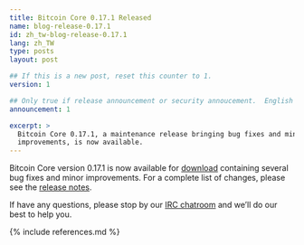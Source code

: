 ```yaml
---
title: Bitcoin Core 0.17.1 Released
name: blog-release-0.17.1
id: zh_tw-blog-release-0.17.1
lang: zh_TW
type: posts
layout: post

## If this is a new post, reset this counter to 1.
version: 1

## Only true if release announcement or security annoucement.  English posts only
announcement: 1

excerpt: >
  Bitcoin Core 0.17.1, a maintenance release bringing bug fixes and minor
  improvements, is now available.
---
```

Bitcoin Core version 0.17.1 is now available for [download][download
page] containing several bug fixes and minor improvements.  For a
complete list of changes, please see the [release notes][].

If have any questions, please stop by our [IRC chatroom][irc] and we’ll
do our best to help you.

[release notes]: /en/releases/0.17.1/
[IRC]: https://en.bitcoin.it/wiki/IRC_channels
[download page]: /en/download

{% include references.md %}
